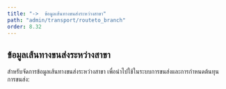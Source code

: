 ```yaml
---
title: "->  ข้อมูลเส้นทางขนส่งระหว่างสาขา"
path: "admin/transport/routeto_branch"
order: 8.32
---
```


## ข้อมูลเส้นทางขนส่งระหว่างสาขา

สำหรับจัดการข้อมูลเส้นทางขนส่งระหว่างสาขา เพื่อนำไปใช้ในระบบการขนส่งและการกำหนดต้นทุนการขนส่ง:
